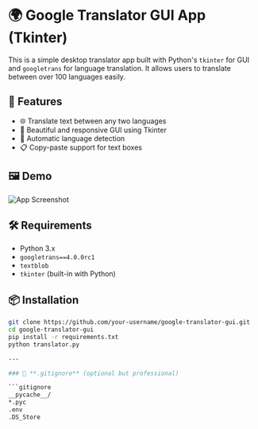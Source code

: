 # 🌍 Google Translator GUI App (Tkinter)

This is a simple desktop translator app built with Python's `tkinter` for GUI and `googletrans` for language translation. It allows users to translate between over 100 languages easily.

## 🚀 Features

- 🌐 Translate text between any two languages
- 🎨 Beautiful and responsive GUI using Tkinter
- 🔁 Automatic language detection
- 📋 Copy-paste support for text boxes

## 🖼️ Demo

![App Screenshot](assets/README_screenshot.png)

## 🛠️ Requirements

- Python 3.x
- `googletrans==4.0.0rc1`
- `textblob`
- `tkinter` (built-in with Python)

## 📦 Installation

```bash
git clone https://github.com/your-username/google-translator-gui.git
cd google-translator-gui
pip install -r requirements.txt
python translator.py

---

### 📄 **.gitignore** (optional but professional)

```gitignore
__pycache__/
*.pyc
.env
.DS_Store
